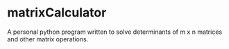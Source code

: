 # matrixCalculator
A personal python program written to solve determinants of m x n matrices and other matrix operations.
